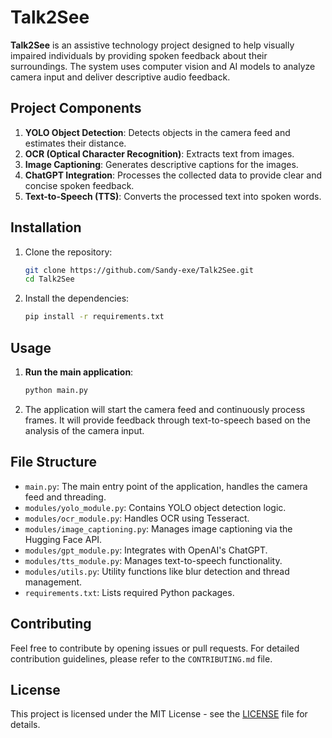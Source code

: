 # Talk2See

**Talk2See** is an assistive technology project designed to help visually impaired individuals by providing spoken feedback about their surroundings. The system uses computer vision and AI models to analyze camera input and deliver descriptive audio feedback.

## Project Components

1. **YOLO Object Detection**: Detects objects in the camera feed and estimates their distance.
2. **OCR (Optical Character Recognition)**: Extracts text from images.
3. **Image Captioning**: Generates descriptive captions for the images.
4. **ChatGPT Integration**: Processes the collected data to provide clear and concise spoken feedback.
5. **Text-to-Speech (TTS)**: Converts the processed text into spoken words.

## Installation

1. Clone the repository:
    ```bash
    git clone https://github.com/Sandy-exe/Talk2See.git
    cd Talk2See
    ```

2. Install the dependencies:
    ```bash
    pip install -r requirements.txt
    ```

## Usage

1. **Run the main application**:
    ```bash
    python main.py
    ```

2. The application will start the camera feed and continuously process frames. It will provide feedback through text-to-speech based on the analysis of the camera input.

## File Structure

- `main.py`: The main entry point of the application, handles the camera feed and threading.
- `modules/yolo_module.py`: Contains YOLO object detection logic.
- `modules/ocr_module.py`: Handles OCR using Tesseract.
- `modules/image_captioning.py`: Manages image captioning via the Hugging Face API.
- `modules/gpt_module.py`: Integrates with OpenAI's ChatGPT.
- `modules/tts_module.py`: Manages text-to-speech functionality.
- `modules/utils.py`: Utility functions like blur detection and thread management.
- `requirements.txt`: Lists required Python packages.

## Contributing

Feel free to contribute by opening issues or pull requests. For detailed contribution guidelines, please refer to the `CONTRIBUTING.md` file.

## License

This project is licensed under the MIT License - see the [LICENSE](LICENSE) file for details.
